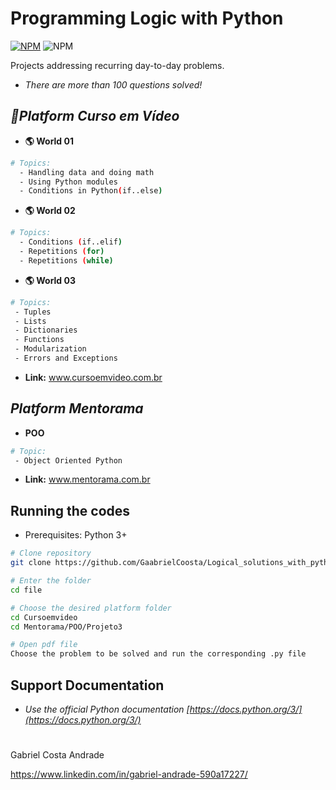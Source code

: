 # Programming Logic with Python
[![NPM](https://img.shields.io/npm/l/react)](https://github.com/GaabrielCoosta/Changelle_HandTalk/blob/main/LICENSE)
![NPM](https://img.shields.io/static/v1?label=Python&message=3.10&color=<COLOR>&logo=python)
 
 
 Projects addressing recurring day-to-day problems.
 - *There are more than 100 questions solved!*


## *🦗Platform Curso em Vídeo*
- **🌎 World 01**
```bash
# Topics:
  - Handling data and doing math
  - Using Python modules
  - Conditions in Python(if..else)
```


- **🌎 World 02**
```bash
# Topics:
  - Conditions (if..elif)
  - Repetitions (for)
  - Repetitions (while)
```

- **🌎 World 03**
```bash
# Topics:
 - Tuples
 - Lists
 - Dictionaries
 - Functions
 - Modularization
 - Errors and Exceptions
```

- **Link:**
   www.cursoemvideo.com.br
    
    
    
## *Platform Mentorama*
- **POO**
```bash
# Topic:
 - Object Oriented Python
```
- **Link:**
www.mentorama.com.br

## Running the codes
- Prerequisites: Python 3+

```bash
# Clone repository
git clone https://github.com/GaabrielCoosta/Logical_solutions_with_python

# Enter the folder
cd file

# Choose the desired platform folder
cd Cursoemvideo
cd Mentorama/POO/Projeto3

# Open pdf file
Choose the problem to be solved and run the corresponding .py file
```

## Support Documentation

- *Use the official Python documentation
    [https://docs.python.org/3/](https://docs.python.org/3/)*


# 

Gabriel Costa Andrade

https://www.linkedin.com/in/gabriel-andrade-590a17227/

